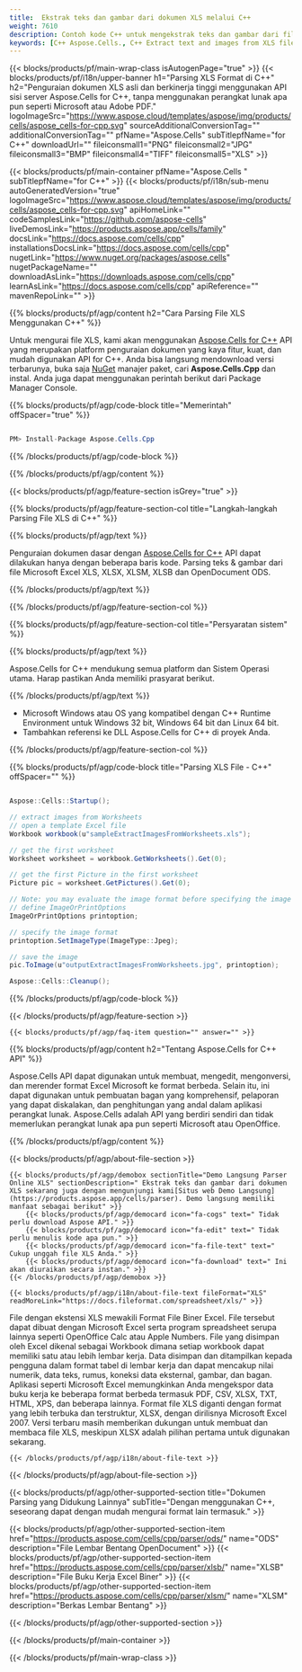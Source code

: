 ```yaml
---
title:  Ekstrak teks dan gambar dari dokumen XLS melalui C++
weight: 7610
description: Contoh kode C++ untuk mengekstrak teks dan gambar dari file XLS di C++ Runtime Environment untuk Windows 32 bit, Windows 64 bit dan Linux 64 bit.
keywords: [C++ Aspose.Cells., C++ Extract text and images from XLS file., C++ How to Parse XLS File., C++ Extract text from XLS file., Extract images from XLS file using C++]
---
```

{{< blocks/products/pf/main-wrap-class isAutogenPage="true" >}}
{{< blocks/products/pf/i18n/upper-banner h1="Parsing XLS Format di C++" h2="Penguraian dokumen XLS asli dan berkinerja tinggi menggunakan API sisi server Aspose.Cells for C++, tanpa menggunakan perangkat lunak apa pun seperti Microsoft atau Adobe PDF." logoImageSrc="https://www.aspose.cloud/templates/aspose/img/products/cells/aspose_cells-for-cpp.svg" sourceAdditionalConversionTag="" additionalConversionTag="" pfName="Aspose.Cells" subTitlepfName="for C++" downloadUrl="" fileiconsmall1="PNG" fileiconsmall2="JPG" fileiconsmall3="BMP" fileiconsmall4="TIFF" fileiconsmall5="XLS" >}}

{{< blocks/products/pf/main-container pfName="Aspose.Cells " subTitlepfName="for C++" >}}
{{< blocks/products/pf/i18n/sub-menu autoGeneratedVersion="true" logoImageSrc="https://www.aspose.cloud/templates/aspose/img/products/cells/aspose_cells-for-cpp.svg" apiHomeLink="" codeSamplesLink="https://github.com/aspose-cells" liveDemosLink="https://products.aspose.app/cells/family" docsLink="https://docs.aspose.com/cells/cpp" installationsDocsLink="https://docs.aspose.com/cells/cpp" nugetLink="https://www.nuget.org/packages/aspose.cells" nugetPackageName="" downloadAsLink="https://downloads.aspose.com/cells/cpp" learnAsLink="https://docs.aspose.com/cells/cpp" apiReference="" mavenRepoLink="" >}}

{{% blocks/products/pf/agp/content h2="Cara Parsing File XLS Menggunakan C++" %}}

 Untuk mengurai file XLS, kami akan menggunakan
 [Aspose.Cells for C++](https://products.aspose.com/cells/cpp) 
 API yang merupakan platform penguraian dokumen yang kaya fitur, kuat, dan mudah digunakan API for C++. Anda bisa langsung mendownload versi terbarunya, buka saja
 [NuGet](https://www.nuget.org/packages/aspose.cells) 
 manajer paket, cari
 **Aspose.Cells.Cpp** 
 dan instal. Anda juga dapat menggunakan perintah berikut dari Package Manager Console.

{{% blocks/products/pf/agp/code-block title="Memerintah" offSpacer="true" %}}

```cs

PM> Install-Package Aspose.Cells.Cpp

```

{{% /blocks/products/pf/agp/code-block %}}

{{% /blocks/products/pf/agp/content %}}

{{< blocks/products/pf/agp/feature-section isGrey="true" >}}

{{% blocks/products/pf/agp/feature-section-col title="Langkah-langkah Parsing File XLS di C++" %}}

{{% blocks/products/pf/agp/text %}}

 Penguraian dokumen dasar dengan
 [Aspose.Cells for C++](https://products.aspose.com/cells/cpp) 
 API dapat dilakukan hanya dengan beberapa baris kode. Parsing teks & gambar dari file Microsoft Excel XLS, XLSX, XLSM, XLSB dan OpenDocument ODS.

{{% /blocks/products/pf/agp/text %}}

{{% /blocks/products/pf/agp/feature-section-col %}}

{{% blocks/products/pf/agp/feature-section-col title="Persyaratan sistem" %}}

{{% blocks/products/pf/agp/text %}}

 Aspose.Cells for C++ mendukung semua platform dan Sistem Operasi utama. Harap pastikan Anda memiliki prasyarat berikut.

{{% /blocks/products/pf/agp/text %}}

-  Microsoft Windows atau OS yang kompatibel dengan C++ Runtime Environment untuk Windows 32 bit, Windows 64 bit dan Linux 64 bit.
-  Tambahkan referensi ke DLL Aspose.Cells for C++ di proyek Anda.

{{% /blocks/products/pf/agp/feature-section-col %}}

{{% blocks/products/pf/agp/code-block title="Parsing XLS File - C++" offSpacer="" %}}

```cs

Aspose::Cells::Startup();

// extract images from Worksheets 
// open a template Excel file
Workbook workbook(u"sampleExtractImagesFromWorksheets.xls");

// get the first worksheet
Worksheet worksheet = workbook.GetWorksheets().Get(0);

// get the first Picture in the first worksheet
Picture pic = worksheet.GetPictures().Get(0);

// Note: you may evaluate the image format before specifying the image path
// define ImageOrPrintOptions
ImageOrPrintOptions printoption;

// specify the image format
printoption.SetImageType(ImageType::Jpeg);

// save the image
pic.ToImage(u"outputExtractImagesFromWorksheets.jpg", printoption);

Aspose::Cells::Cleanup();

```

{{% /blocks/products/pf/agp/code-block %}}

{{< /blocks/products/pf/agp/feature-section >}}

    {{< blocks/products/pf/agp/faq-item question="" answer="" >}}
 

<!-- aboutfile Starts -->

{{% blocks/products/pf/agp/content h2="Tentang Aspose.Cells for C++ API" %}}

 Aspose.Cells API dapat digunakan untuk membuat, mengedit, mengonversi, dan merender format Excel Microsoft ke format berbeda. Selain itu, ini dapat digunakan untuk pembuatan bagan yang komprehensif, pelaporan yang dapat diskalakan, dan penghitungan yang andal dalam aplikasi perangkat lunak. Aspose.Cells adalah API yang berdiri sendiri dan tidak memerlukan perangkat lunak apa pun seperti Microsoft atau OpenOffice.



{{% /blocks/products/pf/agp/content %}}

{{< blocks/products/pf/agp/about-file-section >}}

    {{< blocks/products/pf/agp/demobox sectionTitle="Demo Langsung Parser Online XLS" sectionDescription=" Ekstrak teks dan gambar dari dokumen XLS sekarang juga dengan mengunjungi kami[Situs web Demo Langsung](https://products.aspose.app/cells/parser). Demo langsung memiliki manfaat sebagai berikut" >}}
        {{< blocks/products/pf/agp/democard icon="fa-cogs" text=" Tidak perlu download Aspose API." >}}
        {{< blocks/products/pf/agp/democard icon="fa-edit" text=" Tidak perlu menulis kode apa pun." >}}
        {{< blocks/products/pf/agp/democard icon="fa-file-text" text=" Cukup unggah file XLS Anda." >}}
        {{< blocks/products/pf/agp/democard icon="fa-download" text=" Ini akan diuraikan secara instan." >}}
    {{< /blocks/products/pf/agp/demobox >}}

    {{< blocks/products/pf/agp/i18n/about-file-text fileFormat="XLS" readMoreLink="https://docs.fileformat.com/spreadsheet/xls/" >}}
File dengan ekstensi XLS mewakili Format File Biner Excel. File tersebut dapat dibuat dengan Microsoft Excel serta program spreadsheet serupa lainnya seperti OpenOffice Calc atau Apple Numbers. File yang disimpan oleh Excel dikenal sebagai Workbook dimana setiap workbook dapat memiliki satu atau lebih lembar kerja. Data disimpan dan ditampilkan kepada pengguna dalam format tabel di lembar kerja dan dapat mencakup nilai numerik, data teks, rumus, koneksi data eksternal, gambar, dan bagan. Aplikasi seperti Microsoft Excel memungkinkan Anda mengekspor data buku kerja ke beberapa format berbeda termasuk PDF, CSV, XLSX, TXT, HTML, XPS, dan beberapa lainnya. Format file XLS diganti dengan format yang lebih terbuka dan terstruktur, XLSX, dengan dirilisnya Microsoft Excel 2007. Versi terbaru masih memberikan dukungan untuk membuat dan membaca file XLS, meskipun XLSX adalah pilihan pertama untuk digunakan sekarang.

    {{< /blocks/products/pf/agp/i18n/about-file-text >}}

{{< /blocks/products/pf/agp/about-file-section >}}

<!-- aboutfile Ends -->

{{< blocks/products/pf/agp/other-supported-section title="Dokumen Parsing yang Didukung Lainnya" subTitle="Dengan menggunakan C++, seseorang dapat dengan mudah mengurai format lain termasuk." >}}

{{< blocks/products/pf/agp/other-supported-section-item href="https://products.aspose.com/cells/cpp/parser/ods/" name="ODS" description="File Lembar Bentang OpenDocument" >}}
{{< blocks/products/pf/agp/other-supported-section-item href="https://products.aspose.com/cells/cpp/parser/xlsb/" name="XLSB" description="File Buku Kerja Excel Biner" >}}
{{< blocks/products/pf/agp/other-supported-section-item href="https://products.aspose.com/cells/cpp/parser/xlsm/" name="XLSM" description="Berkas Lembar Bentang" >}}

{{< /blocks/products/pf/agp/other-supported-section >}}

{{< /blocks/products/pf/main-container >}}
    
{{< /blocks/products/pf/main-wrap-class >}}
